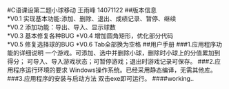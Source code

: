 #C语课设第二题小球移动
王雨峰 14071122
##版本信息                                                          
*V0.1 实现基本功能:添加、删除、退出、成绩记录、暂停、继续               
*V0.2 添加功能：导出、导入、显示球数                                    
*V0.3 基本修复各种BUG 
*V0.4 增加圆角矩形，优化部分代码                              
*V0.5 修复选择球的BUG
*V0.6 Tab全部换为空格
##用户手册
###1.应用程序功能的详细说明
一个游戏。可添加、选中并删除小球，删除时小球上的分值累加到得分；
可导入、导入游戏状态；可暂停游戏；退出时游戏记录可保存。
###2.应用程序运行环境的要求
Windows操作系统。已经采用静态编译，无需其他库。
###3.应用程序的安装与启动方法
双击exe即可运行。
####working..

